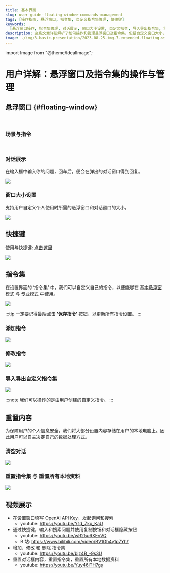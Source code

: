 ```yaml
---
title: 基本界面
slug: user-guide-floating-window-commands-management
tags: [操作指南, 悬浮窗口, 指令集, 自定义指令集管理, 快捷键]
keywords:
  [悬浮窗口操作, 指令集管理, 对话展示, 窗口大小设置, 自定义指令, 导入导出指令集, 重置内容, 保护个人信息, 视频教程]
description: 这篇文章详细解析了如何操作和管理悬浮窗口及指令集，包括自定义窗口大小，使用快捷键，添加、修改、导入、导出指令，以及如何清空对话和重置内容。同时提供实战教程视频，帮助用户灵活定制和保护个人信息。
image: ./img/3-basic-presentation/2023-08-25-img-7-extended-floating-window.png
---
```


import Image from "@theme/IdealImage";

# 用户详解：悬浮窗口及指令集的操作与管理

## 悬浮窗口 {#floating-window}

<div style={{display:"flex", flexWrap: "wrap"}}>
    <Image img={require("./img/3-basic-presentation/2023-08-25-img-6-floating-window.png")} style={{ width: 300, marginLeft: "1rem", marginTop: "1rem" }} />
    <Image img={require("./img/3-basic-presentation/2023-08-25-img-7-extended-floating-window.png")} style={{ width: 500, marginLeft: "1rem", marginTop: "1rem" }} />
</div>

### 场景与指令

<div style={{display:"flex", flexWrap: "wrap"}}>
    <Image img={require("./img/3-basic-presentation/2023-08-25-img-15-floating-window-commands.png")} style={{ width: 300, marginLeft: "1rem", marginTop: "1rem" }} />
    <Image img={require("./img/3-basic-presentation/2023-08-25-img-16-floating-window-commands-2.png")} style={{ width: 300, marginLeft: "1rem", marginTop: "1rem" }} />
    <Image img={require("./img/3-basic-presentation/2023-08-25-img-17-floating-window-commands-3.png")} style={{ width: 300, marginLeft: "1rem", marginTop: "1rem" }} />
</div>

### 对话展示

在输入框中输入你的问题，回车后，便会在弹出的对话窗口得到回复。

![](./img/3-basic-presentation/2023-08-25-img-8-gif-hello-test-for-baisc-presentation.gif)

### 窗口大小设置

支持用户自定义个人使用时所需的悬浮窗口和对话窗口的大小。

![](./img/3-basic-presentation/2023-08-25-img-9-settings-of-windows-size.png)

## 快捷键

使用与快捷键: [点击这里](/docs/proudct/ai-tool-shortcut-ultimate-guide)

![](./img/3-basic-presentation/2023-08-25-img-14-shorcut-settings-interface.png)

## 指令集

在设置界面的 ‘指令集’ 中，我们可以自定义自己的指令，以便能够在 [基本悬浮窗模式](#floating-window) 与 [专业模式](/docs/intro/how-professional-mode-of-ai-flow-revolutionizes-content-creation) 中使用。

![](./img/3-basic-presentation/2023-08-25-img-10-commands-management.png)

:::tip
一定要记得最后点击 **'保存指令'** 按钮，以更新所有指令设置。
:::

### 添加指令

![](./img/3-basic-presentation/2023-08-25-img-11-commands-management-add-new-command.png)

### 修改指令

![](./img/3-basic-presentation/2023-09-05-img-1-basic-ussage-edit-command.png)

### 导入导出自定义指令集

![](./img/3-basic-presentation/2023-09-05-img-2-basic-ussage-import-and-export-commands.png)

:::note
我们可以操作的是由用户创建的自定义指令。
:::

## 重置内容

为保障用户的个人信息安全，我们将大部分设置内容存储在用户的本地电脑上。因此用户可以自主决定自己的数据处理方式。

### 清空对话

![](./img/3-basic-presentation/2023-08-25-img-12-reset-messages-history.png)

### 重置指令集 与 重置所有本地资料

![](./img/3-basic-presentation/2023-08-25-img-13-reset-data.png)

## 视频展示

- 在设置窗口填写 OpenAI API Key，发起询问和搜索
  - youtube: https://youtu.be/Y1d_Zkx_KaU
- 通过快捷键，输入和搜索问题并使用复制按钮和对话框隐藏按钮
  - youtube: https://youtu.be/wR25u6XEvVQ
  - B 站: https://www.bilibili.com/video/BV1Gh4y1p7Yh/
- 增加、修改 和 删除 指令集
  - youtube: https://youtu.be/bjz4B_-9s3U
- 重置对话框内容，重置指令集，重置所有本地数据资料
  - youtube: https://youtu.be/Yuy46iTH7gs
